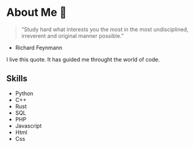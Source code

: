 # About Me 👋
> “Study hard what interests you the most in the most undisciplined, irreverent and original manner possible.”

- Richard Feynmann

I live this quote. It has guided me throught the world of code.

## Skills
 - Python
 - C++
 - Rust 
 - SQL
 - PHP
 - Javascript
 - Html
 - Css
  
<!--
**TravisDavis-ops/TravisDavis-ops** is a ✨ _special_ ✨ repository because its `README.md` (this file) appears on your GitHub profile.

Here are some ideas to get you started:

- 🔭 I’m currently working on ...
- 🌱 I’m currently learning ...
- 👯 I’m looking to collaborate on ...
- 🤔 I’m looking for help with ...
- 💬 Ask me about ...
- 📫 How to reach me: ...
- 😄 Pronouns: ...
- ⚡ Fun fact: ...
-->
